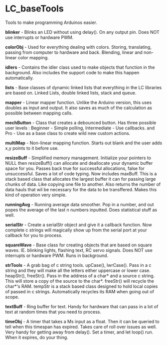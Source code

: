 # LC_baseTools
Tools to make programming Arduinos easier.

**blinker** - Blinks an LED without using delay(). On any output pin. Does NOT use interrupts or hardware PWM.

**colorObj** - Used for everything dealing with colors. Storing, translating, passing from computer to hardware and back. Blending, linear and non-linear color mapping.

**idlers** - Contains the idler class used to make objects that function in the background. Also includes the support code to make this happen automatically.

**lists** - Base classes of dynamic linked lists that everything in the LC libraries are based on. Linked Lists, double linked lists, stack and queue.

**mapper** - Linear mapper function. Unlike the Arduino version, this uses doubles as input and output. It also saves as much of the calculation as possible between mapping calls.

**mechButton** - Class that creates a debounced button. Has three possible user levels : Beginner - Simple polling, Intermediate - Use callbacks. and Pro - Use as a base class to create wild new custom actions.

**multiMap** - Non-linear mapping function. Starts out blank and the user adds x,y points to it before use.

**resizeBuff** - Simplified memory management. Initialize your pointers to NULL then resizeBuff() can allocate and deallocate your dynamic buffer space for you. Passes back true for successful allocations, false for unsuccessful. Saves a lot of code typing. Now includes maxBuff. This is a stack based class that allocates the largest buffer it can for passing large chunks of data. Like copying one file to another. Also returns the number of data hauls that wil be necessary for the data to be transffered. Makes this kind of operation very simple.

**runningAvg** - Running average data smoother. Pop in a number, and out popes the average of the last n numbers inputted. Does statistical stuff as well.

**serialStr** - Create a serialStr object and give it a callback function. Now complete c strings will magically show up from the serial port at your callback for you to process.

**squareWave** - Base class for creating objects that are based on square waves. IE. blinking lights, flashing text, RC servo signals. Does NOT use interrupts or hardware PWM. Runs in background.

**strTools** - A grab bag of c string tools. upCase(), lwrCase(). Pass in a c string and they will make all the letters either uppercase or lower case. heapStr(), freeStr(). Pass in the address of a char* and a source c string. This will store a copy of the source to the char*. freeStr() will recycle the char*'s RAM. tempStr is a stack based class designed to hold local copies of passed in c strings. Automatically recycles its RAM when going out of scope.

**textBuff** - Ring buffer for text. Handy for hardware that can pass in a lot of text at random times that you need to process.

**timeObj** - A timer that takes a Ms input as a float. Then it can be queried to tell when this timespan has expired. Takes care of roll over issues as well. Very handy for getting away from delay(). Set a timer, and let loop() run. When it expires, do your thing.

